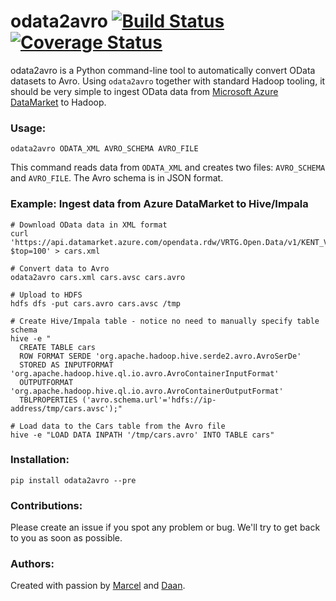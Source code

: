 odata2avro [![Build Status](https://travis-ci.org/datadudes/odata2avro.svg?branch=master)](https://travis-ci.org/datadudes/odata2avro) [![Coverage Status](https://coveralls.io/repos/datadudes/odata2avro/badge.svg?branch=master)](https://coveralls.io/r/datadudes/odata2avro?branch=master)
=====

odata2avro is a Python command-line tool to automatically
convert OData datasets to Avro. Using `odata2avro` together with standard
Hadoop tooling, it should be very simple to ingest OData data from
[Microsoft Azure DataMarket](https://datamarket.azure.com/browse/data) to Hadoop.

### Usage:

```
odata2avro ODATA_XML AVRO_SCHEMA AVRO_FILE
```

This command reads data from `ODATA_XML` and creates two files: `AVRO_SCHEMA`
 and `AVRO_FILE`. The Avro schema is in JSON format.


### Example: Ingest data from Azure DataMarket to Hive/Impala

```
# Download OData data in XML format
curl 'https://api.datamarket.azure.com/opendata.rdw/VRTG.Open.Data/v1/KENT_VRTG_O_DAT?$top=100' > cars.xml

# Convert data to Avro
odata2avro cars.xml cars.avsc cars.avro

# Upload to HDFS
hdfs dfs -put cars.avro cars.avsc /tmp

# Create Hive/Impala table - notice no need to manually specify table schema
hive -e "
  CREATE TABLE cars
  ROW FORMAT SERDE 'org.apache.hadoop.hive.serde2.avro.AvroSerDe'
  STORED AS INPUTFORMAT 'org.apache.hadoop.hive.ql.io.avro.AvroContainerInputFormat'
  OUTPUTFORMAT 'org.apache.hadoop.hive.ql.io.avro.AvroContainerOutputFormat'
  TBLPROPERTIES ('avro.schema.url'='hdfs://ip-address/tmp/cars.avsc');"

# Load data to the Cars table from the Avro file
hive -e "LOAD DATA INPATH '/tmp/cars.avro' INTO TABLE cars"
```

### Installation:

`pip install odata2avro --pre`


### Contributions:

Please create an issue if you spot any problem or bug.
We'll try to get back to you as soon as possible.

### Authors:

Created with passion by [Marcel](https://github.com/mkrcah)
and [Daan](https://github.com/DandyDev).


